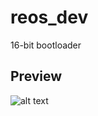 # reos_dev
16-bit bootloader
## Preview
![alt text](https://github.com/jinsei444/reos_dev/blob/main/img-2022-06-20-10-34-41.png?raw=true)
